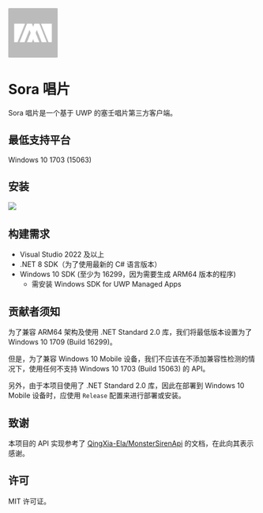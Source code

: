 <img src="./assets/icon.png" width="100px"/>

# Sora 唱片

Sora 唱片是一个基于 UWP 的塞壬唱片第三方客户端。

## 最低支持平台

Windows 10 1703 (15063)

## 安装

<a title="从 Microsoft Store 中获取" href="https://apps.microsoft.com/detail/9nk87w7qb57d?mode=full">
    <picture>
      <source srcset="https://get.microsoft.com/images/zh-cn%20light.svg" media="(prefers-color-scheme: dark)" />
      <source srcset="https://get.microsoft.com/images/zh-cn%20dark.svg" media="(prefers-color-scheme: light), (prefers-color-scheme: no-preference)" />
      <img src="https://get.microsoft.com/images/zh-cn%20dark.svg" width=200 />
    </picture>
</a>

## 构建需求

- Visual Studio 2022 及以上
- .NET 8 SDK（为了使用最新的 C# 语言版本）
- Windows 10 SDK (至少为 16299，因为需要生成 ARM64 版本的程序)
    - 需安装 Windows SDK for UWP Managed Apps

## 贡献者须知

为了兼容 ARM64 架构及使用 .NET Standard 2.0 库，我们将最低版本设置为了 Windows 10 1709 (Build 16299)。

但是，为了兼容 Windows 10 Mobile 设备，我们不应该在不添加兼容性检测的情况下，使用任何不支持 Windows 10 1703 (Build 15063) 的 API。

另外，由于本项目使用了 .NET Standard 2.0 库，因此在部署到 Windows 10 Mobile 设备时，应使用 `Release` 配置来进行部署或安装。

## 致谢

本项目的 API 实现参考了 [QingXia-Ela/MonsterSirenApi](https://github.com/QingXia-Ela/MonsterSirenApi) 的文档，在此向其表示感谢。

## 许可

MIT 许可证。